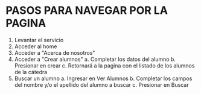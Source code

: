 # PASOS PARA NAVEGAR POR LA PAGINA

1. Levantar el servicio
2. Acceder al home
3. Acceder a "Acerca de nosotros"
4. Acceder a "Crear alumnos"
    a. Completar los datos del alumno
    b. Presionar en crear
    c. Retornará a la pagina con el listado de los alumnos de la cátedra
5. Buscar un alumno
    a. Ingresar en Ver Alumnos
    b. Completar los campos del nombre y/o el apellido del alumno a buscar
    c. Presionar en Buscar
